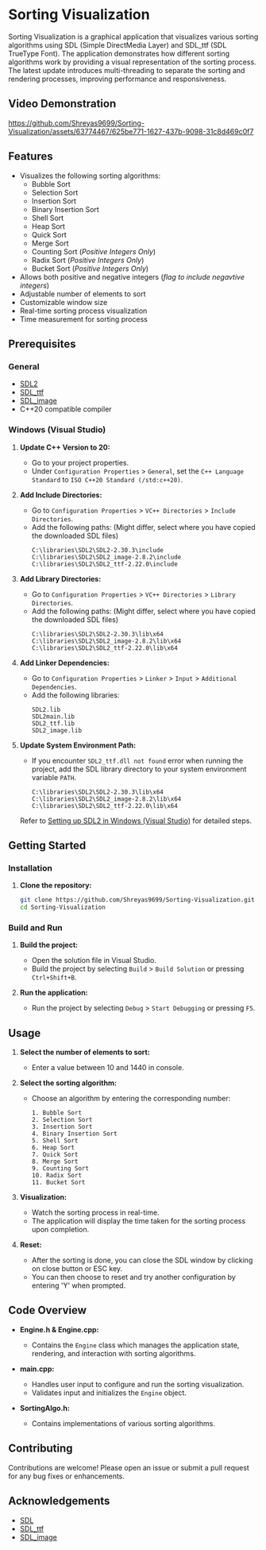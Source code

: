 # Sorting Visualization

Sorting Visualization is a graphical application that visualizes various sorting algorithms using SDL (Simple DirectMedia Layer) and SDL_ttf (SDL TrueType Font). The application demonstrates how different sorting algorithms work by providing a visual representation of the sorting process. The latest update introduces multi-threading to separate the sorting and rendering processes, improving performance and responsiveness.

## Video Demonstration

https://github.com/Shreyas9699/Sorting-Visualization/assets/63774467/625be771-1627-437b-9098-31c8d469c0f7



## Features

- Visualizes the following sorting algorithms:
  - Bubble Sort
  - Selection Sort
  - Insertion Sort
  - Binary Insertion Sort
  - Shell Sort
  - Heap Sort
  - Quick Sort
  - Merge Sort
  - Counting Sort (*Positive Integers Only*)
  - Radix Sort (*Positive Integers Only*)
  - Bucket Sort (*Positive Integers Only*)
- Allows both positive and negative integers (*flag to include negavtive integers*)
- Adjustable number of elements to sort
- Customizable window size
- Real-time sorting process visualization
- Time measurement for sorting process

## Prerequisites

### General

- [SDL2](https://github.com/libsdl-org/SDL/releases)
- [SDL_ttf](https://github.com/libsdl-org/SDL_ttf/releases)
- [SDL_image](https://github.com/libsdl-org/SDL_image/releases)
- C++20 compatible compiler

### Windows (Visual Studio)

1. **Update C++ Version to 20:**

   - Go to your project properties.
   - Under `Configuration Properties` > `General`, set the `C++ Language Standard` to `ISO C++20 Standard (/std:c++20)`.

2. **Add Include Directories:**

   - Go to `Configuration Properties` > `VC++ Directories` > `Include Directories`.
   - Add the following paths: (Might differ, select where you have copied the downloaded SDL files)
     ```
     C:\libraries\SDL2\SDL2-2.30.3\include
     C:\libraries\SDL2\SDL2_image-2.8.2\include
     C:\libraries\SDL2\SDL2_ttf-2.22.0\include
     ```

3. **Add Library Directories:**

   - Go to `Configuration Properties` > `VC++ Directories` > `Library Directories`.
   - Add the following paths: (Might differ, select where you have copied the downloaded SDL files)
     ```
     C:\libraries\SDL2\SDL2-2.30.3\lib\x64
     C:\libraries\SDL2\SDL2_image-2.8.2\lib\x64
     C:\libraries\SDL2\SDL2_ttf-2.22.0\lib\x64
     ```

4. **Add Linker Dependencies:**

   - Go to `Configuration Properties` > `Linker` > `Input` > `Additional Dependencies`.
   - Add the following libraries:
     ```
     SDL2.lib
     SDL2main.lib
     SDL2_ttf.lib
     SDL2_image.lib
     ```

5. **Update System Environment Path:**

   - If you encounter `SDL2_ttf.dll not found` error when running the project, add the SDL library directory to your system environment variable `PATH`.
     ```
     C:\libraries\SDL2\SDL2-2.30.3\lib\x64
     C:\libraries\SDL2\SDL2_image-2.8.2\lib\x64
     C:\libraries\SDL2\SDL2_ttf-2.22.0\lib\x64
     ```

   Refer to [Setting up SDL2 in Windows (Visual Studio)](https://www.studyplan.dev/sdl-dev/sdl-setup-windows) for detailed steps.

## Getting Started

### Installation

1. **Clone the repository:**

    ```sh
    git clone https://github.com/Shreyas9699/Sorting-Visualization.git
    cd Sorting-Visualization
    ```

### Build and Run

1. **Build the project:**

    - Open the solution file in Visual Studio.
    - Build the project by selecting `Build` > `Build Solution` or pressing `Ctrl+Shift+B`.

2. **Run the application:**

    - Run the project by selecting `Debug` > `Start Debugging` or pressing `F5`.

## Usage

1. **Select the number of elements to sort:**
   - Enter a value between 10 and 1440 in console.

2. **Select the sorting algorithm:**
   - Choose an algorithm by entering the corresponding number:
     ```
     1. Bubble Sort
     2. Selection Sort
     3. Insertion Sort
     4. Binary Insertion Sort
     5. Shell Sort
     6. Heap Sort
     7. Quick Sort
     8. Merge Sort
     9. Counting Sort
     10. Radix Sort
     11. Bucket Sort
     ```

3. **Visualization:**
   - Watch the sorting process in real-time.
   - The application will display the time taken for the sorting process upon completion.

4. **Reset:**
   - After the sorting is done, you can close the SDL window by clicking on close button or ESC key.
   - You can then choose to reset and try another configuration by entering 'Y' when prompted.

## Code Overview

- **Engine.h & Engine.cpp:**
  - Contains the `Engine` class which manages the application state, rendering, and interaction with sorting algorithms.

- **main.cpp:**
  - Handles user input to configure and run the sorting visualization.
  - Validates input and initializes the `Engine` object.

- **SortingAlgo.h:**
  - Contains implementations of various sorting algorithms.

## Contributing

Contributions are welcome! Please open an issue or submit a pull request for any bug fixes or enhancements.

## Acknowledgements

- [SDL](https://www.libsdl.org/)
- [SDL_ttf](https://www.libsdl.org/projects/SDL_ttf/)
- [SDL_image](https://www.libsdl.org/projects/SDL_image/)

